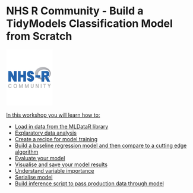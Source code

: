 # NHS R Community - Build a TidyModels Classification Model from Scratch
<p><a href="https://hutsons-hacks.info/"><img src = "man/fig/NHSR.png" width = "125px" height = "150px"</a></p>
  
In this workshop you will learn how to:
- Load in data from the MLDataR library
- Explaratory data analysis
- Create a recipe for model training 
- Build a baseline regression model and then compare to a cutting edge algorithm
- Evaluate your model
- Visualise and save your model results
- Understand variable importance
- Serialise model
- Build inference script to pass production data through model


